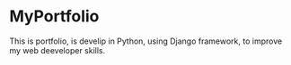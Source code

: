 # MyPortfolio
This is portfolio, is develip in Python, using Django framework, to improve my web deeveloper skills.
